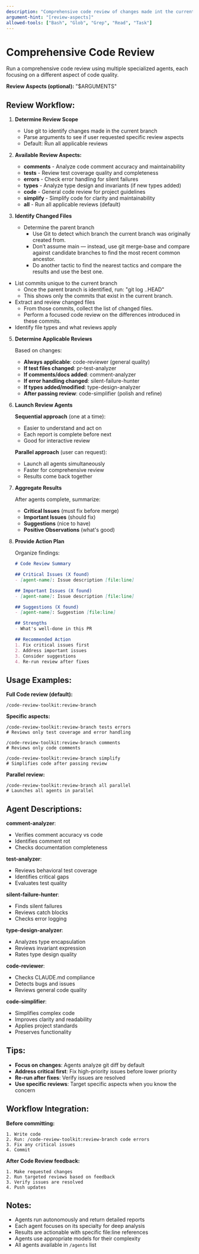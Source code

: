 ```yaml
---
description: "Comprehensive code review of changes made int the current git branch using specialized agents"
argument-hint: "[review-aspects]"
allowed-tools: ["Bash", "Glob", "Grep", "Read", "Task"]
---
```


# Comprehensive Code Review

Run a comprehensive code review using multiple specialized agents, each focusing on a different aspect of code quality.

**Review Aspects (optional):** "$ARGUMENTS"

## Review Workflow:

1. **Determine Review Scope**
   - Use git to identify changes made in the current branch
   - Parse arguments to see if user requested specific review aspects
   - Default: Run all applicable reviews

2. **Available Review Aspects:**

   - **comments** - Analyze code comment accuracy and maintainability
   - **tests** - Review test coverage quality and completeness
   - **errors** - Check error handling for silent failures
   - **types** - Analyze type design and invariants (if new types added)
   - **code** - General code review for project guidelines
   - **simplify** - Simplify code for clarity and maintainability
   - **all** - Run all applicable reviews (default)

3. **Identify Changed Files**
   - Determine the parent branch
     - Use Git to detect which branch the current branch was originally created from.
     - Don’t assume main — instead, use git merge-base and compare against candidate branches to find the most recent common ancestor.
     - Do another tactic to find the nearest tactics and compare the results and use the best one.
  - List commits unique to the current branch
     - Once the parent branch is identified, run: "git log <parent-branch>..HEAD"
     - This shows only the commits that exist in the current branch.
  - Extract and review changed files
     - From those commits, collect the list of changed files.
     - Perform a focused code review on the differences introduced in these commits.
  - Identify file types and what reviews apply

5. **Determine Applicable Reviews**

   Based on changes:
   - **Always applicable**: code-reviewer (general quality)
   - **If test files changed**: pr-test-analyzer
   - **If comments/docs added**: comment-analyzer
   - **If error handling changed**: silent-failure-hunter
   - **If types added/modified**: type-design-analyzer
   - **After passing review**: code-simplifier (polish and refine)

6. **Launch Review Agents**

   **Sequential approach** (one at a time):
   - Easier to understand and act on
   - Each report is complete before next
   - Good for interactive review

   **Parallel approach** (user can request):
   - Launch all agents simultaneously
   - Faster for comprehensive review
   - Results come back together

7. **Aggregate Results**

   After agents complete, summarize:
   - **Critical Issues** (must fix before merge)
   - **Important Issues** (should fix)
   - **Suggestions** (nice to have)
   - **Positive Observations** (what's good)

8. **Provide Action Plan**

   Organize findings:
   ```markdown
   # Code Review Summary

   ## Critical Issues (X found)
   - [agent-name]: Issue description [file:line]

   ## Important Issues (X found)
   - [agent-name]: Issue description [file:line]

   ## Suggestions (X found)
   - [agent-name]: Suggestion [file:line]

   ## Strengths
   - What's well-done in this PR

   ## Recommended Action
   1. Fix critical issues first
   2. Address important issues
   3. Consider suggestions
   4. Re-run review after fixes
   ```

## Usage Examples:

**Full Code review (default):**
```
/code-review-toolkit:review-branch
```

**Specific aspects:**
```
/code-review-toolkit:review-branch tests errors
# Reviews only test coverage and error handling

/code-review-toolkit:review-branch comments
# Reviews only code comments

/code-review-toolkit:review-branch simplify
# Simplifies code after passing review
```

**Parallel review:**
```
/code-review-toolkit:review-branch all parallel
# Launches all agents in parallel
```

## Agent Descriptions:

**comment-analyzer**:
- Verifies comment accuracy vs code
- Identifies comment rot
- Checks documentation completeness

**test-analyzer**:
- Reviews behavioral test coverage
- Identifies critical gaps
- Evaluates test quality

**silent-failure-hunter**:
- Finds silent failures
- Reviews catch blocks
- Checks error logging

**type-design-analyzer**:
- Analyzes type encapsulation
- Reviews invariant expression
- Rates type design quality

**code-reviewer**:
- Checks CLAUDE.md compliance
- Detects bugs and issues
- Reviews general code quality

**code-simplifier**:
- Simplifies complex code
- Improves clarity and readability
- Applies project standards
- Preserves functionality

## Tips:

- **Focus on changes**: Agents analyze git diff by default
- **Address critical first**: Fix high-priority issues before lower priority
- **Re-run after fixes**: Verify issues are resolved
- **Use specific reviews**: Target specific aspects when you know the concern

## Workflow Integration:

**Before committing:**
```
1. Write code
2. Run: /code-review-toolkit:review-branch code errors
3. Fix any critical issues
4. Commit
```

**After Code Review feedback:**
```
1. Make requested changes
2. Run targeted reviews based on feedback
3. Verify issues are resolved
4. Push updates
```

## Notes:

- Agents run autonomously and return detailed reports
- Each agent focuses on its specialty for deep analysis
- Results are actionable with specific file:line references
- Agents use appropriate models for their complexity
- All agents available in `/agents` list
